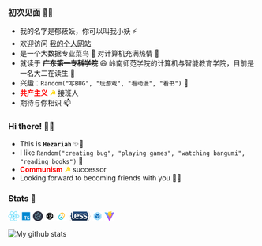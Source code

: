 ### 初次见面 👋🏻

* 我的名字是郁筱妖，你可以叫我小妖 ⚡
* 欢迎访问 ~~[我的个人网站](还在弄)~~
* 是一个大数据专业菜鸟 🐣 对计算机充满热情 💞️
* 就读于 ~~**广东第一专科学院**~~ 😄 岭南师范学院的计算机与智能教育学院，目前是一名大二在读生 👀
* 兴趣：`Random("写BUG", "玩游戏", "看动漫", "看书")` 🌱
* <span style="color: red;">**共产主义**</span> <span style="color: gold;">**☭**</span> 接班人
* 期待与你相识 📫

### Hi there! 👋🏻

* This is **`Hezariah`** ✨🐣
* I like `Random("creating bug", "playing games", "watching bangumi", "reading books")` 💞️
* <span style="color: red;">**Communism**</span> <span style="color: gold;">**☭**</span> successor
* Looking forward to becoming friends with you 🤟🏻

### Stats 💯

<a href="https://reactjs.org/"><code><img height="20" src="./others/react.svg"></code></a>
<a href="https://www.typescriptlang.org/"><code><img height="20" src="./others/typescript.png"></code></a>
<a href="https://www.electronjs.org/l"><code><img height="20" src="./others/electron.svg"></code></a>
<a href="https://www.rust-lang.org/"><code><img height="20" src="./others/rust.svg"></code></a>
<a href="https://tauri.app/"><code><img height="20" src="./others/tauri.png"></code></a>
<a href="https://lesscss.org/"><code><img height="20" src="./others/less.png"></code></a>
<a href="https://webpack.js.org/"><code><img height="20" src="./others/webpack.svg"></code></a>
<a href="https://vitejs.dev/"><code><img height="20" src="./others/vite.png"></code></a>

![My github stats](https://github-readme-stats.vercel.app/api?username=YXYHezariah&show_icons=true)

<!---
YXYHezariah/YXYHezariah is a ✨ special ✨ repository because its `README.md` (this file) appears on your GitHub profile.
You can click the Preview link to take a look at your changes.
--->

